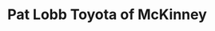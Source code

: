 ---
title: "Pat Lobb Toyota of McKinney"
url: /mckinney/pat-lobb-toyota-of-mckinney/
shop: Autohaus
---